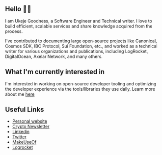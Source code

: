 ## Hello 👋🏾

I am Ukeje Goodness, a Software Engineer and Technical writer. I love to build efficient, scalable services and share knowledge acquired from the process.

I've contributed to documenting large open-source projects like Canonical, Cosmos SDK, IBC Protocol, Sui Foundation, etc., and worked as a technical writer for various organizations and publications, including LogRocket, DigitalOcean, Axelar Network, and many others.

## What I'm currently interested in

I'm interested in working on open-source developer tooling and optimizing the developer experience via the tools/libraries they use daily. Learn more about me [here](https://goodylili.github.io/about)
## Useful Links

- [Personal website](https://www.goodylili.github.io/)
- [Crypto Newsletter](https://goodylili.substack.com/)
- [Linkedin](https://www.linkedin.com/in/goodylili)
- [Twitter](https://www.twitter.com/goodylili)
- [MakeUseOf](https://www.makeuseof.com/author/ukejechukwuemeriwo-goodness/)
- [Logrocket](https://blog.logrocket.com/author/ukejegoodness/)
